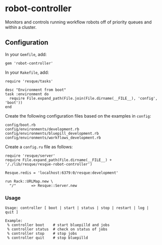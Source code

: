 robot-controller
================

Monitors and controls running workflow robots off of priority queues and within a cluster.

## Configuration

In your `Gemfile`, add:

    gem 'robot-controller'

In your `Rakefile`, add:

    require 'resque/tasks'
    
    desc "Environment from boot"
    task :environment do
      require File.expand_path(File.join(File.dirname(__FILE__), 'config', 'boot'))
    end
    
Create the following configuration files based on the examples in `config`:

    config/boot.rb
    config/environments/development.rb
    config/environments/bluepill_development.rb
    config/environments/workflows_development.rb

Create a `config.ru` file as follows:

    require 'resque/server'
    require File.expand_path(File.dirname(__FILE__) + '/./lib/resque/resque-robot-controller')

    Resque.redis = 'localhost:6379:0/resque:development'

    run Rack::URLMap.new \
      "/"       => Resque::Server.new


### Usage

    Usage: controller [ boot | start | status | stop | restart | log | quit ]

    Example:
     % controller boot    # start bluepilld and jobs
     % controller status  # check on status of jobs
     % controller stop    # stop jobs
     % controller quit    # stop bluepilld
